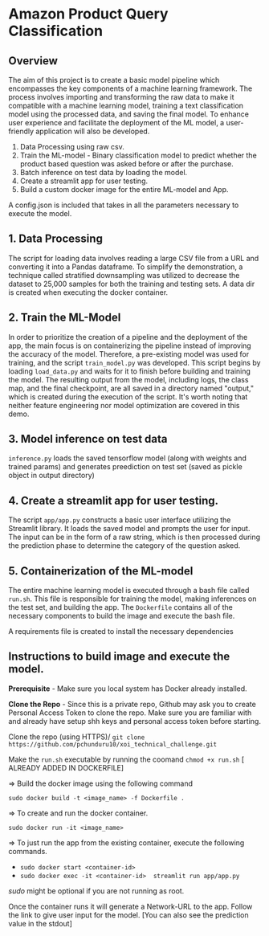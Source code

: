 # Amazon Product Query Classification
## Overview
The aim of this project is to create a basic model pipeline which encompasses the key components of a machine learning framework. The process involves importing and transforming the raw data to make it compatible with a machine learning model, training a text classification model using the processed data, and saving the final model. To enhance user experience and facilitate the deployment of the ML model, a user-friendly application will also be developed.

1. Data Processing using raw csv.
2. Train the ML-model - Binary classification model to predict whether the product based question was asked before or after the purchase.
3. Batch inference on test data by loading the model.
4. Create a streamlit app for user testing.
5. Build a custom docker image for the entire ML-model and App.

A config.json is included that takes in all the parameters necessary to execute the model.

## 1. Data Processing
The script for loading data involves reading a large CSV file from a URL and converting it into a Pandas dataframe. To simplify the demonstration, a technique called stratified downsampling was utilized to decrease the dataset to 25,000 samples for both the training and testing sets.
A data dir is created when executing the docker container.

## 2. Train the ML-Model
In order to prioritize the creation of a pipeline and the deployment of the app, the main focus is on containerizing the pipeline instead of improving the accuracy of the model. Therefore, a pre-existing model was used for training, and the script `train_model.py` was developed. This script begins by loading `load_data.py` and waits for it to finish before building and training the model. The resulting output from the model, including logs, the class map, and the final checkpoint, are all saved in a directory named "output," which is created during the execution of the script. It's worth noting that neither feature engineering nor model optimization are covered in this demo.

## 3. Model inference on test data
`inference.py` loads the saved tensorflow model (along with weights and trained params) and generates preediction on test set (saved as pickle object in output directory)

## 4. Create a streamlit app for user testing.

The script `app/app.py` constructs a basic user interface utilizing the Streamlit library. It loads the saved model and prompts the user for input. The input can be in the form of a raw string, which is then processed during the prediction phase to determine the category of the question asked.

## 5. Containerization of the ML-model
The entire machine learning model is executed through a bash file called `run.sh`. This file is responsible for training the model, making inferences on the test set, and building the app. The `Dockerfile` contains all of the necessary components to build the image and execute the bash file.

A requirements file is created to install the necessary dependencies

## Instructions to build image and execute the model.

**Prerequisite** - Make sure you local system has Docker already installed.

**Clone the Repo** - Since this is a private repo, Github may ask you to create Personal Access Token to clone the repo. Make sure you are familiar with and already have setup shh keys and personal access token before starting.

Clone the repo (using HTTPS)/
`git clone  https://github.com/pchunduru10/xoi_technical_challenge.git`

Make the `run.sh` executable by running the coomand `chmod +x run.sh`  [ ALREADY ADDED IN DOCKERFILE]

=> Build the docker image using the following command

`sudo docker build -t <image_name> -f Dockerfile .` 

=> To create and run the docker container.

`sudo docker run -it <image_name>`

=> To just run the app from the existing container, execute the following commands.
- `sudo docker start <container-id>`
- `sudo docker exec -it <container-id>  streamlit run app/app.py `

*sudo* might be optional if you are not running as root.

Once the container runs it will generate a Network-URL to the app. Follow the link to give user input for the model. [You can also see the prediction value in the stdout]



